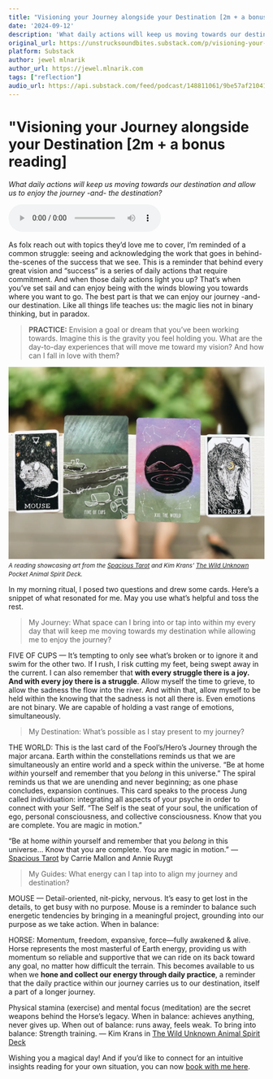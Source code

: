 ```yaml
---
title: "Visioning your Journey alongside your Destination [2m + a bonus reading]"
date: '2024-09-12'
description: 'What daily actions will keep us moving towards our destination and allow us to enjoy the journey -and- the destination?'
original_url: https://unstrucksoundbites.substack.com/p/visioning-your-journey-alongside
platform: Substack
author: jewel mlnarik
author_url: https://jewel.mlnarik.com
tags: ["reflection"]
audio_url: https://api.substack.com/feed/podcast/148811061/9be57af21041f361b34e85f1407ce25f.mp3
---
```

# "Visioning your Journey alongside your Destination [2m + a bonus reading]
*What daily actions will keep us moving towards our destination and allow us to enjoy the journey -and- the destination?*


<audio controls="controls">
  <source type="audio/mp3" src="https://api.substack.com/feed/podcast/148811061/9be57af21041f361b34e85f1407ce25f.mp3"></source>
  <p>https://api.substack.com/feed/podcast/148811061/9be57af21041f361b34e85f1407ce25f.mp3</p>
</audio>


As folx reach out with topics they’d love me to cover, I’m reminded of a common struggle: seeing and acknowledging the work that goes in behind-the-scenes of the success that we see. This is a reminder that behind every great vision and “success” is a series of daily actions that require commitment. And when those daily actions light you up? That’s when you’ve set sail and can enjoy being with the winds blowing you towards where you want to go. The best part is that we can enjoy our journey -and- our destination. Like all things life teaches us: the magic lies not in binary thinking, but in paradox.

> **PRACTICE:** Envision a goal or dream that you’ve been working towards. Imagine this is the gravity you feel holding you. What are the day-to-day experiences that will move me toward my vision? And how can I fall in love with them?

![mouse, five of cups, the world, hrose](images/2024-09-12-visioning-your-journey-alongside.webp)
<small>*A reading showcasing art from the [Spacious Tarot](https://thespacioustarot.com/) and Kim Krans’ [The Wild Unknown](https://kimkrans.com/the-wild-unknown) Pocket Animal Spirit Deck.*</small>

In my morning ritual, I posed two questions and drew some cards. Here’s a snippet of what resonated for me. May you use what’s helpful and toss the rest.

> My Journey: What space can I bring into or tap into within my every day that will keep me moving towards my destination while allowing me to enjoy the journey?

FIVE OF CUPS — It’s tempting to only see what’s broken or to ignore it and swim for the other two. If I rush, I risk cutting my feet, being swept away in the current. I can also remember that **with every struggle there is a joy. And with every joy there is a struggle**. Allow myself the time to grieve, to allow the sadness the flow into the river. And within that, allow myself to be held within the knowing that the sadness is not all there is. Even emotions are not binary. We are capable of holding a vast range of emotions, simultaneously. 

> My Destination: What’s possible as I stay present to my journey?

THE WORLD: This is the last card of the Fool’s/Hero’s Journey through the major arcana. Earth within the constellations reminds us that we are simultaneously an entire world and a speck within the universe. “Be at home _within_ yourself and remember that you _belong_ in this universe.” The spiral reminds us that we are unending and never beginning; as one phase concludes, expansion continues. This card speaks to the process Jung called individuation: integrating all aspects of your psyche in order to connect with your Self. “The Self is the seat of your soul, the unification of ego, personal consciousness, and collective consciousness. Know that you are complete. You are magic in motion.”

“Be at home _within_ yourself and remember that you _belong_ in this universe… Know that you are complete. You are magic in motion.” — [Spacious Tarot](https://thespacioustarot.com/) by Carrie Mallon and Annie Ruygt

> My Guides: What energy can I tap into to align my journey and destination?

MOUSE — Detail-oriented, nit-picky, nervous. It’s easy to get lost in the details, to get busy with no purpose. Mouse is a reminder to balance such energetic tendencies by bringing in a meaningful project, grounding into our purpose as we take action. When in balance:

HORSE: Momentum, freedom, expansive, force—fully awakened & alive. Horse represents the most masterful of Earth energy, providing us with momentum so reliable and supportive that we can ride on its back toward any goal, no matter how difficult the terrain. This becomes available to us when we **hone and collect our energy through daily practice**, a reminder that the daily practice within our journey carries us to our destination, itself a part of a longer journey.

Physical stamina (exercise) and mental focus (meditation) are the secret weapons behind the Horse’s legacy. When in balance: achieves anything, never gives up. When out of balance: runs away, feels weak. To bring into balance: Strength training. — Kim Krans in [The Wild Unknown Animal Spirit Deck](https://kimkrans.com/the-wild-unknown)

Wishing you a magical day! And if you’d like to connect for an intuitive insights reading for your own situation, you can now [book with me here](https://calendly.com/jewel/readings).